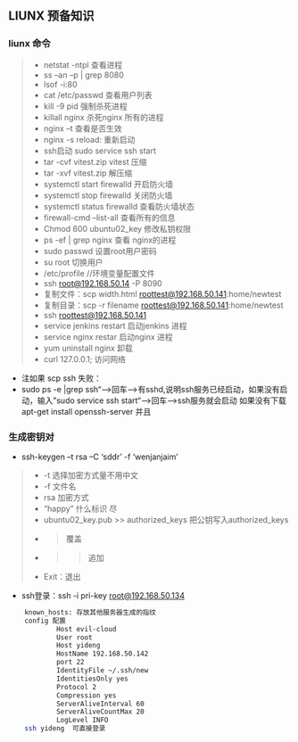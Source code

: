 ## LIUNX 预备知识
### liunx 命令
>* netstat  -ntpl 查看进程
>* ss –an –p | grep 8080
>* lsof  -i:80
>* cat /etc/passwd  查看用户列表
>* kill -9 pid   强制杀死进程
>* killall nginx  杀死nginx 所有的进程
>* nginx –t 查看是否生效
>* nginx -s reload: 重新启动
>* ssh启动 sudo service ssh start
>* tar -cvf  vitest.zip vitest 压缩
>* tar -xvf vitest.zip 解压缩
>* systemctl start firewalld  开启防火墙
>* systemctl stop  firewalld 关闭防火墙
>* systemctl status firewalld  查看防火墙状态
>* firewall-cmd –list-all 查看所有的信息
>* Chmod 600  ubuntu02_key 修改私钥权限
>* ps -ef | grep nginx 查看 nginx的进程
>* sudo passwd 设置root用户密码
>* su root  切换用户
>* /etc/profile //环境变量配置文件
>* ssh root@192.168.50.14 -P 8090
>* 复制文件：scp width.html roottest@192.168.50.141:home/newtest
>* 复制目录：scp -r filename roottest@192.168.50.141:home/newtest
>*  ssh  roottest@192.168.50.141
>* service jenkins restart 启动jenkins 进程
>* service nginx restar	启动nginx  进程
>* yum uninstall nginx 卸载
>* curl 127.0.0.1; 访问网络
- 注如果 scp ssh 失败：
- sudo ps -e |grep ssh“–>回车–>有sshd,说明ssh服务已经启动，如果没有启动，输入”sudo service ssh start“–>回车–>ssh服务就会启动 如果没有下载 apt-get install openssh-server 并且
### 生成密钥对
- ssh-keygen –t rsa  –C ‘sddr’  -f ‘wenjanjaim’
>* -t 选择加密方式量不用中文
>* -f 文件名
>* rsa 加密方式
>* “happy” 什么标识 尽
>*  ubuntu02_key.pub >> authorized_keys  把公钥写入authorized_keys
>* >覆盖
>* >> 追加
>* Exit：退出
- ssh登录：ssh -i pri-key  root@192.168.50.134
```bash
	known_hosts: 存放其他服务器生成的指纹
	config 配置 
	      	Host evil-cloud
	      	User root
	      	Host yideng
	      	HostName 192.168.50.142
	      	port 22
	      	IdentityFile ~/.ssh/new
	      	IdentitiesOnly yes
	      	Protocol 2
	      	Compression yes
	      	ServerAliveInterval 60
	      	ServerAliveCountMax 20
	      	LogLevel INFO
	ssh yideng  可直接登录
```
